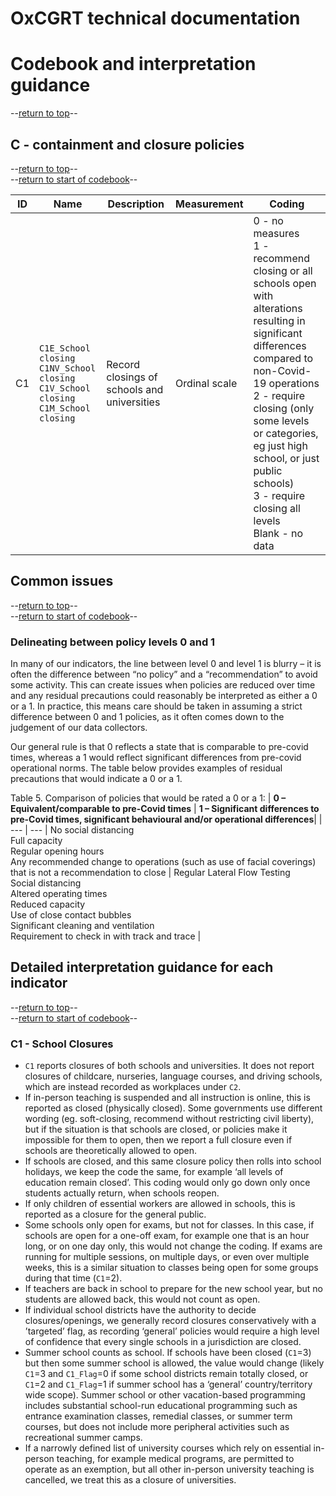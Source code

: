# OxCGRT technical documentation

# Codebook and interpretation guidance
--[return to top](#)--

## C - containment and closure policies
--[return to top](#)-- <br/>
--[return to start of codebook](#codebook-and-interpretation-guidance)--

| ID | Name | Description | Measurement | Coding |
| --- | --- | --- | --- | --- |
| C1 | `C1E_School closing`<br/> `C1NV_School closing`<br/> `C1V_School closing`<br/> `C1M_School closing`| Record closings of schools and universities | Ordinal scale | 0 - no measures <br/>1 - recommend closing or all schools open with alterations resulting in significant differences compared to non-Covid-19 operations <br/>2 - require closing (only some levels or categories, eg just high school, or just public schools) <br/>3 - require closing all levels <br/>Blank - no data |

## Common issues
--[return to top](#)-- <br/>
--[return to start of codebook](#codebook-and-interpretation-guidance)--

### Delineating between policy levels 0 and 1
In many of our indicators, the line between level 0 and level 1 is blurry – it is often the difference between “no policy” and a “recommendation” to avoid some activity. This can create issues when policies are reduced over time and any residual precautions could reasonably be interpreted as either a 0 or a 1. In practice, this means care should be taken in assuming a strict difference between 0 and 1 policies, as it often comes down to the judgement of our data collectors.

Our general rule is that 0 reflects a state that is comparable to pre-covid times, whereas a 1 would reflect significant differences from pre-covid operational norms. The table below provides examples of residual precautions that would indicate a 0 or a 1.

Table 5. Comparison of policies that would be rated a 0 or a 1:
| **0 – Equivalent/comparable to pre-Covid times** | **1 – Significant differences to pre-Covid times, significant behavioural and/or operational differences**|
| --- | --- |
No social distancing <br /> Full capacity <br /> Regular opening hours <br /> Any recommended change to operations (such as use of facial coverings) that is not a recommendation to close | Regular Lateral Flow Testing <br /> Social distancing <br />  Altered operating times <br /> Reduced capacity <br /> Use of close contact bubbles <br /> Significant cleaning and ventilation <br /> Requirement to check in with track and trace  |

## Detailed interpretation guidance for each indicator
--[return to top](#)-- <br/>
--[return to start of codebook](#codebook-and-interpretation-guidance)--

### C1 - School Closures
- `C1` reports closures of both schools and universities. It does not report closures of childcare, nurseries, language courses, and driving schools, which are instead recorded as workplaces under `C2`.
- If in-person teaching is suspended and all  instruction is online, this is reported as closed (physically closed). Some governments use different wording (eg. soft-closing, recommend without restricting civil liberty), but if the situation is that schools are closed, or policies make it impossible for them to open, then we report a full closure even if schools are theoretically allowed to open.
- If schools are closed, and this same closure policy then rolls into school holidays, we keep the code the same, for example ‘all levels of education remain closed’. This coding would only go down only once students actually return, when schools reopen.
- If only children of essential workers are allowed in schools, this is reported as a closure for the general public.
- Some schools only open for exams, but not for classes. In this case, if schools are open for a one-off exam, for example one that is an hour long, or on one day only, this would not change the coding. If exams are running for multiple sessions, on multiple days, or even over multiple weeks, this is a similar situation to classes being open for some groups during that time (`C1`=2).
- If teachers are back in school to prepare for the new school year, but no students are allowed back, this would not count as open.
- If individual school districts have the authority to decide closures/openings, we generally record closures conservatively with a ’targeted’ flag, as recording ‘general’ policies would require a high level of confidence that every single schools in a jurisdiction are closed.
- Summer school counts as school. If schools have been closed (`C1`=3) but then some summer school is allowed, the value would change (likely `C1`=3 and `C1_Flag`=0 if some school districts remain totally closed, or `C1`=2 and `C1_Flag`=1 if summer school has a ‘general’ country/territory wide scope). Summer school or other vacation-based programming includes substantial school-run educational programming such as entrance examination classes, remedial classes, or summer term courses, but does not include more peripheral activities such as recreational summer camps.
- If a narrowly defined list of university courses which rely on essential in-person teaching, for example medical programs, are permitted to operate as an exemption, but all other in-person university teaching is cancelled, we treat this as a closure of universities.
